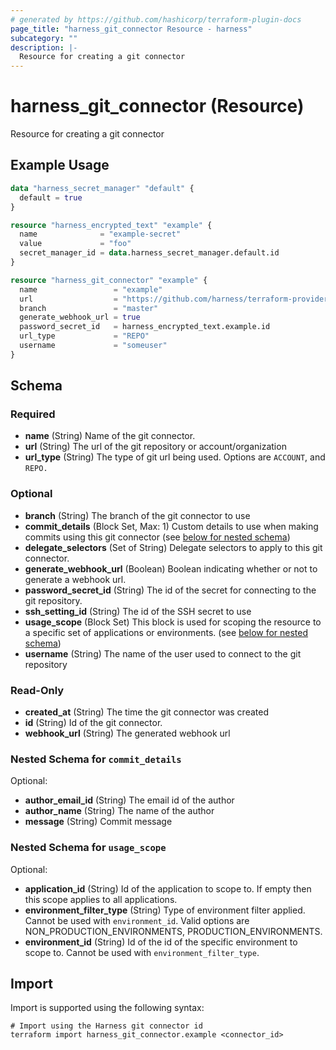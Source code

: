 ```yaml
---
# generated by https://github.com/hashicorp/terraform-plugin-docs
page_title: "harness_git_connector Resource - harness"
subcategory: ""
description: |-
  Resource for creating a git connector
---
```


# harness_git_connector (Resource)

Resource for creating a git connector

## Example Usage

```terraform
data "harness_secret_manager" "default" {
  default = true
}

resource "harness_encrypted_text" "example" {
  name              = "example-secret"
  value             = "foo"
  secret_manager_id = data.harness_secret_manager.default.id
}

resource "harness_git_connector" "example" {
  name                 = "example"
  url                  = "https://github.com/harness/terraform-provider-harness"
  branch               = "master"
  generate_webhook_url = true
  password_secret_id   = harness_encrypted_text.example.id
  url_type             = "REPO"
  username             = "someuser"
}
```

<!-- schema generated by tfplugindocs -->
## Schema

### Required

- **name** (String) Name of the git connector.
- **url** (String) The url of the git repository or account/organization
- **url_type** (String) The type of git url being used. Options are `ACCOUNT`, and `REPO.`

### Optional

- **branch** (String) The branch of the git connector to use
- **commit_details** (Block Set, Max: 1) Custom details to use when making commits using this git connector (see [below for nested schema](#nestedblock--commit_details))
- **delegate_selectors** (Set of String) Delegate selectors to apply to this git connector.
- **generate_webhook_url** (Boolean) Boolean indicating whether or not to generate a webhook url.
- **password_secret_id** (String) The id of the secret for connecting to the git repository.
- **ssh_setting_id** (String) The id of the SSH secret to use
- **usage_scope** (Block Set) This block is used for scoping the resource to a specific set of applications or environments. (see [below for nested schema](#nestedblock--usage_scope))
- **username** (String) The name of the user used to connect to the git repository

### Read-Only

- **created_at** (String) The time the git connector was created
- **id** (String) Id of the git connector.
- **webhook_url** (String) The generated webhook url

<a id="nestedblock--commit_details"></a>
### Nested Schema for `commit_details`

Optional:

- **author_email_id** (String) The email id of the author
- **author_name** (String) The name of the author
- **message** (String) Commit message


<a id="nestedblock--usage_scope"></a>
### Nested Schema for `usage_scope`

Optional:

- **application_id** (String) Id of the application to scope to. If empty then this scope applies to all applications.
- **environment_filter_type** (String) Type of environment filter applied. Cannot be used with `environment_id`. Valid options are NON_PRODUCTION_ENVIRONMENTS, PRODUCTION_ENVIRONMENTS.
- **environment_id** (String) Id of the id of the specific environment to scope to. Cannot be used with `environment_filter_type`.

## Import

Import is supported using the following syntax:

```shell
# Import using the Harness git connector id
terraform import harness_git_connector.example <connector_id>
```
